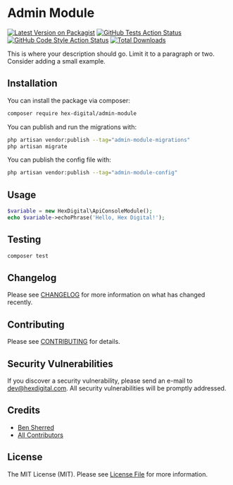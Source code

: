 # Admin Module

[![Latest Version on Packagist](https://img.shields.io/packagist/v/hex-digital/admin-module.svg?style=flat-square)](https://packagist.org/packages/hex-digital/admin-module)
[![GitHub Tests Action Status](https://img.shields.io/github/actions/workflow/status/hex-digital/admin-module/run-tests.yml?branch=main&label=tests&style=flat-square)](https://github.com/hex-digital/admin-module/actions/workflows/tests.yaml?query=branch:main)
[![GitHub Code Style Action Status](https://img.shields.io/github/actions/workflow/status/hex-digital/admin-module/coding-standards.yml?label=code%20style&style=flat-square)](https://github.com/hex-digital/admin-module/actions/workflows/coding-standards.yml?query=branch:main)
[![Total Downloads](https://img.shields.io/packagist/dt/hex-digital/admin-module.svg?style=flat-square)](https://packagist.org/packages/hex-digital/admin-module)

This is where your description should go. Limit it to a paragraph or two. Consider adding a small example.

## Installation

You can install the package via composer:

```bash
composer require hex-digital/admin-module
```

You can publish and run the migrations with:

```bash
php artisan vendor:publish --tag="admin-module-migrations"
php artisan migrate
```

You can publish the config file with:

```bash
php artisan vendor:publish --tag="admin-module-config"
```

## Usage

```php
$variable = new HexDigital\ApiConsoleModule();
echo $variable->echoPhrase('Hello, Hex Digital!');
```

## Testing

```bash
composer test
```

## Changelog

Please see [CHANGELOG](CHANGELOG.md) for more information on what has changed recently.

## Contributing

Please see [CONTRIBUTING](CONTRIBUTING.md) for details.

## Security Vulnerabilities

If you discover a security vulnerability, please send an e-mail to dev@hexdigital.com. All security vulnerabilities
will be promptly addressed.

## Credits

- [Ben Sherred](https://github.com/bensherred)
- [All Contributors](../../contributors)

## License

The MIT License (MIT). Please see [License File](LICENSE.md) for more information.
